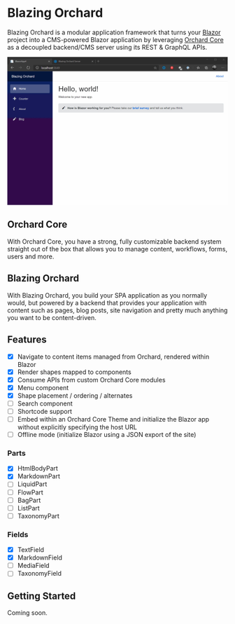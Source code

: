 # Blazing Orchard

Blazing Orchard is a modular application framework that turns your [Blazor](https://dotnet.microsoft.com/apps/aspnet/web-apps/blazor) project into a CMS-powered Blazor application by leveraging [Orchard Core](https://github.com/OrchardCMS/OrchardCore/blob/dev/README.md) as a decoupled backend/CMS server using its REST & GraphQL APIs.

![Orchard-driven Blazor](./docs/blazing-orchard.gif)

## Orchard Core
With Orchard Core, you have a strong, fully customizable backend system straight out of the box that allows you to manage content, workflows, forms, users and more.

## Blazing Orchard
With Blazing Orchard, you build your SPA application as you normally would, but powered by a backend that provides your application with content such as pages, blog posts, site navigation and pretty much anything you want to be content-driven.

## Features

- [x] Navigate to content items managed from Orchard, rendered within Blazor
- [x] Render shapes mapped to components
- [x] Consume APIs from custom Orchard Core modules
- [x] Menu component
- [x] Shape placement / ordering / alternates
- [ ] Search component
- [ ] Shortcode support
- [ ] Embed within an Orchard Core Theme and initialize the Blazor app without explicitly specifying the host URL
- [ ] Offline mode (initialize Blazor using a JSON export of the site)

### Parts
- [x] HtmlBodyPart
- [x] MarkdownPart
- [ ] LiquidPart
- [ ] FlowPart
- [ ] BagPart
- [ ] ListPart
- [ ] TaxonomyPart

### Fields
- [x] TextField
- [x] MarkdownField
- [ ] MediaField
- [ ] TaxonomyField

## Getting Started

Coming soon.
